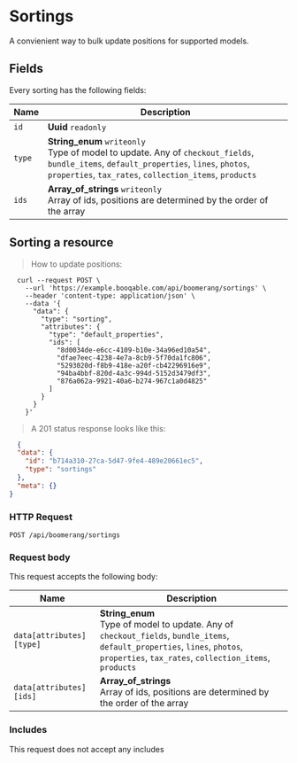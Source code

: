 # Sortings

A convienient way to bulk update positions for supported models.

## Fields
Every sorting has the following fields:

Name | Description
-- | --
`id` | **Uuid** `readonly`<br>
`type` | **String_enum** `writeonly`<br>Type of model to update. Any of `checkout_fields`, `bundle_items`, `default_properties`, `lines`, `photos`, `properties`, `tax_rates`, `collection_items`, `products`
`ids` | **Array_of_strings** `writeonly`<br>Array of ids, positions are determined by the order of the array


## Sorting a resource



> How to update positions:

```shell
  curl --request POST \
    --url 'https://example.booqable.com/api/boomerang/sortings' \
    --header 'content-type: application/json' \
    --data '{
      "data": {
        "type": "sorting",
        "attributes": {
          "type": "default_properties",
          "ids": [
            "8d0034de-e6cc-4109-b10e-34a96ed10a54",
            "dfae7eec-4238-4e7a-8cb9-5f70da1fc806",
            "5293020d-f8b9-418e-a20f-cb42296916e9",
            "94ba4bbf-820d-4a3c-994d-5152d3479df3",
            "876a062a-9921-40a6-b274-967c1a0d4825"
          ]
        }
      }
    }'
```

> A 201 status response looks like this:

```json
  {
  "data": {
    "id": "b714a310-27ca-5d47-9fe4-489e20661ec5",
    "type": "sortings"
  },
  "meta": {}
}
```

### HTTP Request

`POST /api/boomerang/sortings`

### Request body

This request accepts the following body:

Name | Description
-- | --
`data[attributes][type]` | **String_enum** <br>Type of model to update. Any of `checkout_fields`, `bundle_items`, `default_properties`, `lines`, `photos`, `properties`, `tax_rates`, `collection_items`, `products`
`data[attributes][ids]` | **Array_of_strings** <br>Array of ids, positions are determined by the order of the array


### Includes

This request does not accept any includes